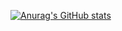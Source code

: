 [![Anurag's GitHub stats](https://github-readme-stats.vercel.app/api?username=ZeLebo)](https://github.com/anuraghazra/github-readme-stats)

